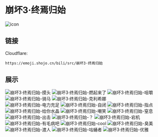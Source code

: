 # 崩坏3·终焉归始
![icon](https://emoji.shojo.cn/bili/src/崩坏3·终焉归始/icon.png)
## 链接
Cloudflare:
```
https://emoji.shojo.cn/bili/src/崩坏3·终焉归始
```
## 展示
![崩坏3·终焉归始-摸头](https://emoji.shojo.cn/bili/src/崩坏3·终焉归始/崩坏3·终焉归始-摸头.png)
![崩坏3·终焉归始-燃起来了](https://emoji.shojo.cn/bili/src/崩坏3·终焉归始/崩坏3·终焉归始-燃起来了.png)
![崩坏3·终焉归始-咀嚼](https://emoji.shojo.cn/bili/src/崩坏3·终焉归始/崩坏3·终焉归始-咀嚼.png)
![崩坏3·终焉归始-骑马](https://emoji.shojo.cn/bili/src/崩坏3·终焉归始/崩坏3·终焉归始-骑马.png)
![崩坏3·终焉归始-克利希娜](https://emoji.shojo.cn/bili/src/崩坏3·终焉归始/崩坏3·终焉归始-克利希娜.png)
![崩坏3·终焉归始-电力充足](https://emoji.shojo.cn/bili/src/崩坏3·终焉归始/崩坏3·终焉归始-电力充足.png)
![崩坏3·终焉归始-自闭](https://emoji.shojo.cn/bili/src/崩坏3·终焉归始/崩坏3·终焉归始-自闭.png)
![崩坏3·终焉归始-指点](https://emoji.shojo.cn/bili/src/崩坏3·终焉归始/崩坏3·终焉归始-指点.png)
![崩坏3·终焉归始-给你水晶](https://emoji.shojo.cn/bili/src/崩坏3·终焉归始/崩坏3·终焉归始-给你水晶.png)
![崩坏3·终焉归始-嘲笑](https://emoji.shojo.cn/bili/src/崩坏3·终焉归始/崩坏3·终焉归始-嘲笑.png)
![崩坏3·终焉归始-窒息](https://emoji.shojo.cn/bili/src/崩坏3·终焉归始/崩坏3·终焉归始-窒息.png)
![崩坏3·终焉归始-出击](https://emoji.shojo.cn/bili/src/崩坏3·终焉归始/崩坏3·终焉归始-出击.png)
![崩坏3·终焉归始-？](https://emoji.shojo.cn/bili/src/崩坏3·终焉归始/崩坏3·终焉归始-？.png)
![崩坏3·终焉归始-宕机](https://emoji.shojo.cn/bili/src/崩坏3·终焉归始/崩坏3·终焉归始-宕机.png)
![崩坏3·终焉归始-有毛病吧](https://emoji.shojo.cn/bili/src/崩坏3·终焉归始/崩坏3·终焉归始-有毛病吧.png)
![崩坏3·终焉归始-cool](https://emoji.shojo.cn/bili/src/崩坏3·终焉归始/崩坏3·终焉归始-cool.png)
![崩坏3·终焉归始-臭美](https://emoji.shojo.cn/bili/src/崩坏3·终焉归始/崩坏3·终焉归始-臭美.png)
![崩坏3·终焉归始-渡人](https://emoji.shojo.cn/bili/src/崩坏3·终焉归始/崩坏3·终焉归始-渡人.png)
![崩坏3·终焉归始-咕蛹者](https://emoji.shojo.cn/bili/src/崩坏3·终焉归始/崩坏3·终焉归始-咕蛹者.png)
![崩坏3·终焉归始-优雅](https://emoji.shojo.cn/bili/src/崩坏3·终焉归始/崩坏3·终焉归始-优雅.png)
